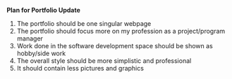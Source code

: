**Plan for Portfolio Update**

1. The portfolio should be one singular webpage
2. The portfolio should focus more on my profession as a project/program manager
3. Work done in the software development space should be shown as hobby/side work
4. The overall style should be more simplistic and professional
5. It should contain less pictures and graphics

